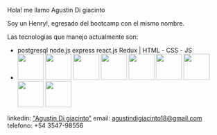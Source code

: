 Hola! me llamo Agustin Di giacinto

Soy un Henry!, egresado del bootcamp con el mismo nombre.

Las tecnologias que manejo actualmente son:

* postgresql node.js express react.js Redux | HTML - CSS - JS
* <img src="https://user-images.githubusercontent.com/88413954/181578673-f162e122-8dd7-4a9b-9995-d00ccd299a7a.png" width="60px"></img>
<img src="https://user-images.githubusercontent.com/88413954/181578917-80c4954d-4aeb-40db-96ce-c55e6834eed0.png" width="60px"></img>
<img src="https://cdn.icon-icons.com/icons2/2415/PNG/512/express_original_logo_icon_146527.png" width="60px"></img>
<img src="https://upload.wikimedia.org/wikipedia/commons/thumb/a/a7/React-icon.svg/640px-React-icon.svg.png" width="60px"></img>
<img src="https://cdn.icon-icons.com/icons2/2415/PNG/512/redux_original_logo_icon_146365.png" width="60px"></img>
<img src="https://user-images.githubusercontent.com/88413954/181580067-5c492b0d-a77e-4136-93e4-cbff1551fe64.png" width="60px"></img>
<img src="https://user-images.githubusercontent.com/88413954/181580133-907ccb9a-b27c-407b-8e06-a3c736547d7f.png" width="60px"></img>
<img src="https://user-images.githubusercontent.com/88413954/181563106-8723d0bb-4ed4-4477-aff8-c8ac4779ab52.png" width="60px"></img>
<img src="https://static-00.iconduck.com/assets.00/nextjs-icon-1024x1024-0nli97e5.png" width="60px"></img>

linkedin: <a href='https://www.linkedin.com/in/agustin-digiacinto/'>"Agustin Di giacinto"</a>
email: agustindigiacinto18@gmail.com
telefono: +54 3547-98556  
 
